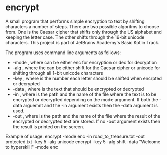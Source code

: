 # encrypt
A small program that performs simple encryption to text by shifting characters a number of steps. There are two possible algoritms to choose from. One is the Caesar cipher
that shifts only through the US alphabet and keeping the letter case. The other shifts through the 16-bit unicode characters. 
This project is part of JetBrains Academy's Basic Kotlin Track.

The program uses command line arguments as follows:
* -mode <mode>, where <mode> can be either enc for encryption or dec for decryption
* -alg <algorithm>, where the <algorithm> can be either shift for the Caesar cipher or unicode for shifting through all 1-bit unicode characters
* -key <key>, where <key> is the number each letter should be shifted when encrpted or decrypted
* -data <text>, where <text> is the text that should be encrypted or decrypted
* -in <filename>, where <filename> is the path and the name of the file where the text is to be encrypted or decrypted depending on the mode argument. If both the -data arguemnt and the -in argument exists then the -data argument is used.
* -out <filename>, where <filename> is the path and the name of the file where the result of the encrypted or decrypted text are stored. If no -out argument exists then the result is printed on the screen.

Example of usage:
encrypt -mode enc -in road_to_treasure.txt -out protected.txt -key 5 -alg unicode
encrypt -key 5 -alg shift -data "Welcome to hyperskill!" -mode enc
